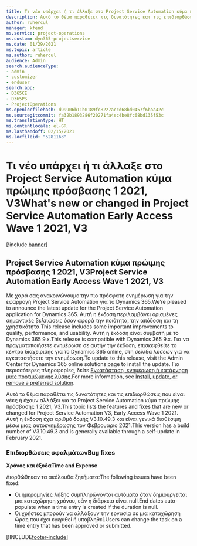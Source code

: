 ```yaml
---
title: Τι νέο υπάρχει ή τι άλλαξε στο Project Service Automation κύμα πρώιμης πρόσβασης 1 2021, V3
description: Αυτό το θέμα παραθέτει τις δυνατότητες και τις επιδιορθώσεις που είναι διαθέσιμες για το Project Service Automation κύμα πρώιμης πρόσβασης 1 2021, V3.
author: ruhercul
manager: kfend
ms.service: project-operations
ms.custom: dyn365-projectservice
ms.date: 01/29/2021
ms.topic: article
ms.author: ruhercul
audience: Admin
search.audienceType:
- admin
- customizer
- enduser
search.app:
- D365CE
- D365PS
- ProjectOperations
ms.openlocfilehash: d99906b11b0189fc8227accd68bd0457f6baa42c
ms.sourcegitcommit: fa32b1893286f20271fa4ec4be8fc68bd135f53c
ms.translationtype: HT
ms.contentlocale: el-GR
ms.lasthandoff: 02/15/2021
ms.locfileid: "5281163"
---
```

# <a name="whats-new-or-changed-in-project-service-automation-early-access-wave-1-2021-v3"></a><span data-ttu-id="3daaf-103">Τι νέο υπάρχει ή τι άλλαξε στο Project Service Automation κύμα πρώιμης πρόσβασης 1 2021, V3</span><span class="sxs-lookup"><span data-stu-id="3daaf-103">What's new or changed in Project Service Automation Early Access Wave 1 2021, V3</span></span>

[!include [banner](../includes/psa-now-project-operations.md)]

## <a name="project-service-automation-early-access-wave-1-2021-v3"></a><span data-ttu-id="3daaf-104">Project Service Automation κύμα πρώιμης πρόσβασης 1 2021, V3</span><span class="sxs-lookup"><span data-stu-id="3daaf-104">Project Service Automation Early Access Wave 1 2021, V3</span></span>

<span data-ttu-id="3daaf-105">Με χαρά σας ανακοινώνουμε την πιο πρόσφατη ενημέρωση για την εφαρμογή Project Service Automation για το Dynamics 365.</span><span class="sxs-lookup"><span data-stu-id="3daaf-105">We’re pleased to announce the latest update for the Project Service Automation application for Dynamics 365.</span></span> <span data-ttu-id="3daaf-106">Αυτή η έκδοση περιλαμβάνει ορισμένες σημαντικές βελτιώσεις όσον αφορά την ποιότητα, την απόδοση και τη χρηστικότητα.</span><span class="sxs-lookup"><span data-stu-id="3daaf-106">This release includes some important improvements to quality, performance, and usability.</span></span> <span data-ttu-id="3daaf-107">Αυτή η έκδοση είναι συμβατή με το Dynamics 365 9.x.</span><span class="sxs-lookup"><span data-stu-id="3daaf-107">This release is compatible with Dynamics 365 9.x.</span></span> <span data-ttu-id="3daaf-108">Για να πραγματοποιήσετε ενημέρωση σε αυτήν την έκδοση, επισκεφθείτε το κέντρο διαχείρισης για το Dynamics 365 online, στη σελίδα λύσεων για να εγκαταστήσετε την ενημέρωση.</span><span class="sxs-lookup"><span data-stu-id="3daaf-108">To update to this release, visit the Admin Center for Dynamics 365 online solutions page to install the update.</span></span> <span data-ttu-id="3daaf-109">Για περισσότερες πληροφορίες, δείτε [Εγκατάσταση, ενημέρωση ή κατάργηση μιας προτιμώμενης λύσης](https://docs.microsoft.com/power-platform/admin/install-remove-preferred-solution).</span><span class="sxs-lookup"><span data-stu-id="3daaf-109">For more information, see [Install, update, or remove a preferred solution](https://docs.microsoft.com/power-platform/admin/install-remove-preferred-solution).</span></span>

<span data-ttu-id="3daaf-110">Αυτό το θέμα παραθέτει τις δυνατότητες και τις επιδιορθώσεις που είναι νέες ή έχουν αλλάξει για το Project Service Automation κύμα πρώιμης πρόσβασης 1 2021, V3.</span><span class="sxs-lookup"><span data-stu-id="3daaf-110">This topic lists the features and fixes that are new or changed for Project Service Automation V3, Early Access Wave 1 2021.</span></span> <span data-ttu-id="3daaf-111">Αυτή η έκδοση έχει αριθμό δομής V3.10.49.3 και είναι γενικά διαθέσιμη μέσω μιας αυτοενημέρωσης τον Φεβρουάριο 2021.</span><span class="sxs-lookup"><span data-stu-id="3daaf-111">This version has a build number of V3.10.49.3 and is generally available through a self-update in February 2021.</span></span>


### <a name="bug-fixes"></a><span data-ttu-id="3daaf-112">Επιδιορθώσεις σφαλμάτων</span><span class="sxs-lookup"><span data-stu-id="3daaf-112">Bug fixes</span></span>

<span data-ttu-id="3daaf-113">**Χρόνος και έξοδα**</span><span class="sxs-lookup"><span data-stu-id="3daaf-113">**Time and Expense**</span></span>

<span data-ttu-id="3daaf-114">Διορθώθηκαν τα ακόλουθα ζητήματα:</span><span class="sxs-lookup"><span data-stu-id="3daaf-114">The following issues have been fixed:</span></span>

- <span data-ttu-id="3daaf-115">Οι ημερομηνίες λήξης συμπληρώνονται αυτόματα όταν δημιουργείται μια καταχώρηση χρόνου, εάν η διάρκεια είναι null.</span><span class="sxs-lookup"><span data-stu-id="3daaf-115">End dates auto-populate when a time entry is created if the duration is null.</span></span>
- <span data-ttu-id="3daaf-116">Οι χρήστες μπορούν να αλλάξουν την εργασία σε μια καταχώρηση ώρας που έχει εγκριθεί ή υποβληθεί.</span><span class="sxs-lookup"><span data-stu-id="3daaf-116">Users can change the task on a time entry that has been approved or submitted.</span></span>


[!INCLUDE[footer-include](../includes/footer-banner.md)]